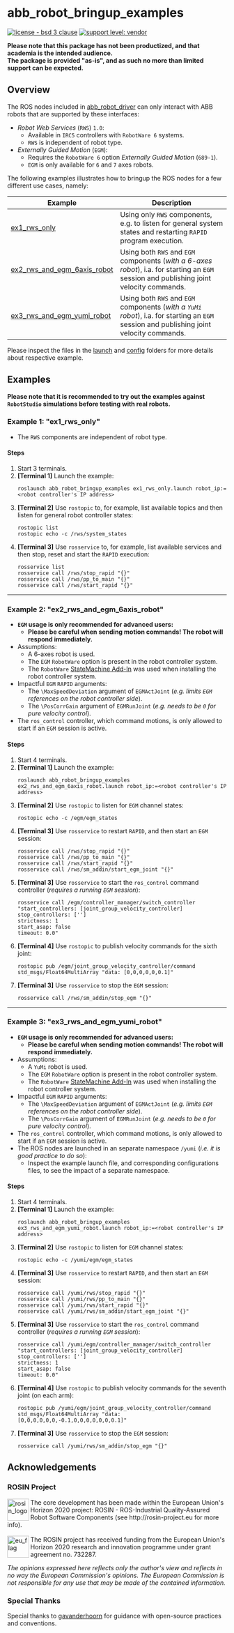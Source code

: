 # abb_robot_bringup_examples

[![license - bsd 3 clause](https://img.shields.io/:license-BSD%203--Clause-blue.svg)](https://opensource.org/licenses/BSD-3-Clause)
[![support level: vendor](https://img.shields.io/badge/support%20level-vendor-brightgreen.svg)](http://rosindustrial.org/news/2016/10/7/better-supporting-a-growing-ros-industrial-software-platform)

**Please note that this package has not been productized, and that academia is the intended audience.**\
**The package is provided "as-is", and as such no more than limited support can be expected.**

## Overview

The ROS nodes included in [abb_robot_driver](https://github.com/ros-industrial/abb_robot_driver) can only interact with ABB robots that are supported by these interfaces:

- *Robot Web Services* (`RWS`) `1.0`:
  - Available in `IRC5` controllers with `RobotWare 6` systems.
  - `RWS` is independent of robot type.
- *Externally Guided Motion* (`EGM`):
  - Requires the `RobotWare 6` option *Externally Guided Motion* (`689-1`).
  - `EGM` is only available for `6` and `7` axes robots.

The following examples illustrates how to bringup the ROS nodes for a few different use cases, namely:

| Example | Description |
| --- | --- |
| [ex1_rws_only](#example-1-ex1_rws_only) | Using only `RWS` components, e.g. to listen for general system states and restarting `RAPID` program execution. |
| [ex2_rws_and_egm_6axis_robot](#example-2-ex2_rws_and_egm_6axis_robot) | Using both `RWS` and `EGM` components (*with a 6-axes robot*), i.a. for starting an `EGM` session and publishing joint velocity commands. |
| [ex3_rws_and_egm_yumi_robot](#example-3-ex3_rws_and_egm_yumi_robot) | Using both `RWS` and `EGM` components (*with a `YuMi` robot*), i.a. for starting an `EGM` session and publishing joint velocity commands. |

Please inspect the files in the [launch](launch) and [config](config) folders for more details about respective example.

## Examples

**Please note that it is recommended to try out the examples against `RobotStudio` simulations before testing with real robots.**

### Example 1: "ex1_rws_only"

- The `RWS` components are independent of robot type.

#### Steps

1. Start 3 terminals.
2. **[Terminal 1]** Launch the example:
   ```
   roslaunch abb_robot_bringup_examples ex1_rws_only.launch robot_ip:=<robot controller's IP address>
   ```
3. **[Terminal 2]** Use `rostopic` to, for example, list available topics and then listen for general robot controller states:
   ```
   rostopic list
   rostopic echo -c /rws/system_states
   ```
4. **[Terminal 3]** Use `rosservice` to, for example, list available services and then stop, reset and start the `RAPID` execution:
   ```
   rosservice list
   rosservice call /rws/stop_rapid "{}"
   rosservice call /rws/pp_to_main "{}"
   rosservice call /rws/start_rapid "{}"
   ```

---

### Example 2: "ex2_rws_and_egm_6axis_robot"

- **`EGM` usage is only recommended for advanced users:**
  - **Please be careful when sending motion commands! The robot will respond immediately.**
- Assumptions:
  - A 6-axes robot is used.
  - The `EGM` `RobotWare` option is present in the robot controller system.
  - The `RobotWare` [StateMachine Add-In](https://robotapps.robotstudio.com/#/viewApp/c163de01-792e-4892-a290-37dbe050b6e1) was used when installing the robot controller system.
- Impactful `EGM` `RAPID` arguments:
  - The `\MaxSpeedDeviation` argument of `EGMActJoint` (*e.g. limits `EGM` references on the robot controller side*).
  - The `\PosCorrGain` argument of `EGMRunJoint` (*e.g. needs to be `0` for pure velocity control*).
- The `ros_control` controller, which command motions, is only allowed to start if an `EGM` session is active.

#### Steps

1. Start 4 terminals.
2. **[Terminal 1]** Launch the example:
   ```
   roslaunch abb_robot_bringup_examples ex2_rws_and_egm_6axis_robot.launch robot_ip:=<robot controller's IP address>
   ```
3. **[Terminal 2]** Use `rostopic` to listen for `EGM` channel states:
   ```
   rostopic echo -c /egm/egm_states
   ```
4. **[Terminal 3]** Use `rosservice` to restart `RAPID`, and then start an `EGM` session:
   ```
   rosservice call /rws/stop_rapid "{}"
   rosservice call /rws/pp_to_main "{}"
   rosservice call /rws/start_rapid "{}"
   rosservice call /rws/sm_addin/start_egm_joint "{}"
   ```
5. **[Terminal 3]** Use `rosservice` to start the `ros_control` command controller (*requires a running `EGM` session*):
   ```
   rosservice call /egm/controller_manager/switch_controller "start_controllers: [joint_group_velocity_controller]
   stop_controllers: ['']
   strictness: 1
   start_asap: false
   timeout: 0.0"
   ```
6. **[Terminal 4]** Use `rostopic` to publish velocity commands for the sixth joint:
   ```
   rostopic pub /egm/joint_group_velocity_controller/command std_msgs/Float64MultiArray "data: [0,0,0,0,0,0.1]"
   ```
7. **[Terminal 3]** Use `rosservice` to stop the `EGM` session:
   ```
   rosservice call /rws/sm_addin/stop_egm "{}"
   ```

---

### Example 3: "ex3_rws_and_egm_yumi_robot"

- **`EGM` usage is only recommended for advanced users:**
  - **Please be careful when sending motion commands! The robot will respond immediately.**
- Assumptions:
  - A `YuMi` robot is used.
  - The `EGM` `RobotWare` option is present in the robot controller system.
  - The `RobotWare` [StateMachine Add-In](https://robotapps.robotstudio.com/#/viewApp/c163de01-792e-4892-a290-37dbe050b6e1) was used when installing the robot controller system.
- Impactful `EGM` `RAPID` arguments:
  - The `\MaxSpeedDeviation` argument of `EGMActJoint` (*e.g. limits `EGM` references on the robot controller side*).
  - The `\PosCorrGain` argument of `EGMRunJoint` (*e.g. needs to be `0` for pure velocity control*).
- The `ros_control` controller, which command motions, is only allowed to start if an `EGM` session is active.
- The ROS nodes are launched in an separate namespace `/yumi` (*i.e. it is good practice to do so*):
  - Inspect the example launch file, and corresponding configurations files, to see the impact of a separate namespace.

#### Steps

1. Start 4 terminals.
2. **[Terminal 1]** Launch the example:
   ```
   roslaunch abb_robot_bringup_examples ex3_rws_and_egm_yumi_robot.launch robot_ip:=<robot controller's IP address>
   ```
3. **[Terminal 2]** Use `rostopic` to listen for `EGM` channel states:
   ```
   rostopic echo -c /yumi/egm/egm_states
   ```
4. **[Terminal 3]** Use `rosservice` to restart `RAPID`, and then start an `EGM` session:
   ```
   rosservice call /yumi/rws/stop_rapid "{}"
   rosservice call /yumi/rws/pp_to_main "{}"
   rosservice call /yumi/rws/start_rapid "{}"
   rosservice call /yumi/rws/sm_addin/start_egm_joint "{}"
   ```
5. **[Terminal 3]** Use `rosservice` to start the `ros_control` command controller (*requires a running `EGM` session*):
   ```
   rosservice call /yumi/egm/controller_manager/switch_controller "start_controllers: [joint_group_velocity_controller]
   stop_controllers: ['']
   strictness: 1
   start_asap: false
   timeout: 0.0"
   ```
6. **[Terminal 4]** Use `rostopic` to publish velocity commands for the seventh joint (on each arm):
   ```
   rostopic pub /yumi/egm/joint_group_velocity_controller/command std_msgs/Float64MultiArray "data: [0,0,0,0,0,0,-0.1,0,0,0,0,0,0,0.1]"
   ```
7. **[Terminal 3]** Use `rosservice` to stop the `EGM` session:
   ```
   rosservice call /yumi/rws/sm_addin/stop_egm "{}"
   ```

## Acknowledgements

### ROSIN Project

<p>
  <a href="http://rosin-project.eu">
    <img src="http://rosin-project.eu/wp-content/uploads/rosin_ack_logo_wide.png" alt="rosin_logo" height="50" align="left">
  </a>
  The core development has been made within the European Union's Horizon 2020 project: ROSIN - ROS-Industrial Quality-Assured Robot Software Components (see http://rosin-project.eu for more info).
  <br><br>
  <img src="http://rosin-project.eu/wp-content/uploads/rosin_eu_flag.jpg" alt="eu_flag" height="50" align="left">
  The ROSIN project has received funding from the European Union's Horizon 2020 research and innovation programme under grant agreement no. 732287.
</p>

*The opinions expressed here reflects only the author's view and reflects in no way the European Commission's opinions. The European Commission is not responsible for any use that may be made of the contained information.*

### Special Thanks

Special thanks to [gavanderhoorn](https://github.com/gavanderhoorn) for guidance with open-source practices and conventions.
